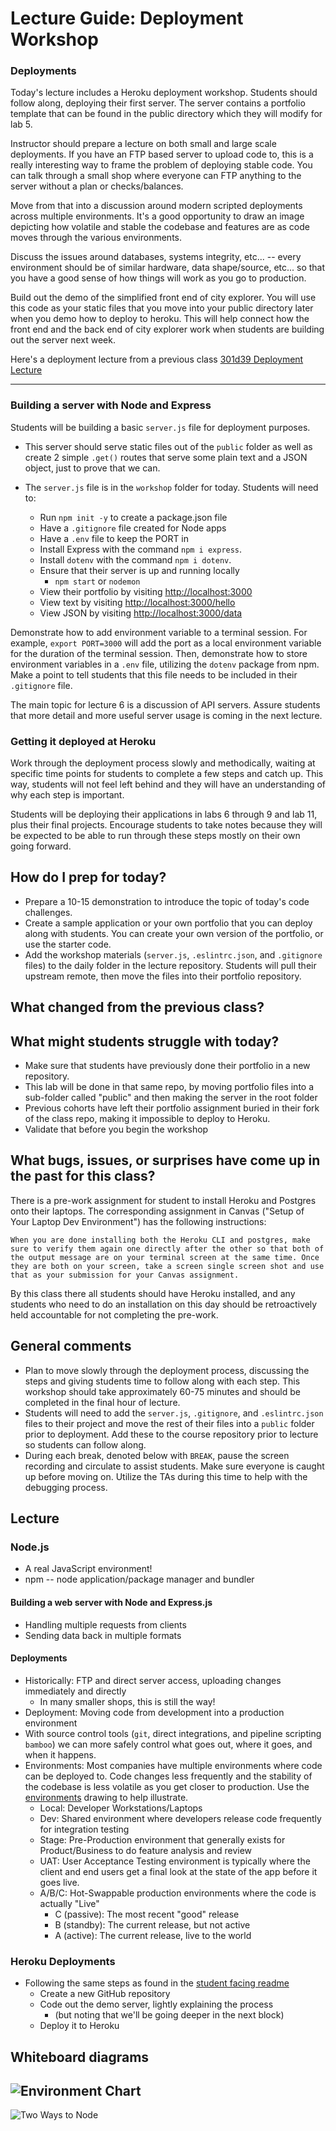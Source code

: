 # Lecture Guide: Deployment Workshop 

### Deployments

Today's lecture includes a Heroku deployment workshop. Students should follow along, deploying their first server. The server contains a portfolio template that can be found in the public directory which they will modify for lab 5.

Instructor should prepare a lecture on both small and large scale deployments. If you have an FTP based server to upload code to, this is a really interesting way to frame the problem of deploying stable code.  You can talk through a small shop where everyone can FTP anything to the server without a plan or checks/balances.

Move from that into a discussion around modern scripted deployments across multiple environments. It's a good opportunity to draw an image depicting how volatile and stable the codebase and features are as code moves through the various environments.

Discuss the issues around databases, systems integrity, etc... -- every environment should be of similar hardware, data shape/source, etc... so that you have a good sense of how things will work as you go to production. 

Build out the demo of the simplified front end of city explorer. You will use this code as your static files that you move into your public directory later when you demo how to deploy to heroku. This will help connect how the front end and the back end of city explorer work when students are building out the server next week.  

Here's a deployment lecture from a previous class [301d39 Deployment Lecture](https://www.youtube.com/watch?v=TZvTbg-BUwM&t=0s&index=11&list=PLVngfM2hsbi-BZ_lT3jN64rWU0TKsa-TS)

---

### Building a server with Node and Express

Students will be building a basic `server.js` file for deployment purposes.

* This server should serve static files out of the `public` folder as well as create 2 simple `.get()` routes that serve some plain text and a JSON object, just to prove that we can.

* The `server.js` file is in the `workshop` folder for today. Students will need to:
  * Run `npm init -y` to create a package.json file
  * Have a `.gitignore` file created for Node apps
  * Have a `.env` file to keep the PORT in
  * Install Express with the command `npm i express`. 
  * Install `dotenv` with the command `npm i dotenv`. 
  * Ensure that their server is up and running locally
    * `npm start` or `nodemon`
  * View their portfolio by visiting <http://localhost:3000>
  * View text by visiting <http://localhost:3000/hello>
  * View JSON by visiting <http://localhost:3000/data>
  

Demonstrate how to add environment variable to a terminal session. For example, `export PORT=3000` will add the port as a local environment variable for the duration of the terminal session. Then, demonstrate how to store environment variables in a `.env` file, utilizing the `dotenv` package from npm. Make a point to tell students that this file needs to be included in their `.gitignore` file.

The main topic for lecture 6 is a discussion of API servers. Assure students that more detail and more useful server usage is coming in the next lecture.

### Getting it deployed at Heroku

Work through the deployment process slowly and methodically, waiting at specific time points for students to complete a few steps and catch up. This way, students will not feel left behind and they will have an understanding of why each step is important.

Students will be deploying their applications in labs 6 through 9 and lab 11, plus their final projects. Encourage students to take notes because they will be expected to be able to run through these steps mostly on their own going forward.

## How do I prep for today?

- Prepare a 10-15 demonstration to introduce the topic of today's code challenges.
- Create a sample application or your own portfolio that you can deploy along with students. You can create your own version of the portfolio, or use the starter code.
- Add the workshop materials (`server.js`, `.eslintrc.json`, and `.gitignore` files) to the daily folder in the lecture repository. Students will pull their upstream remote, then move the files into their portfolio repository.

## What changed from the previous class?

## What might students struggle with today?
* Make sure that students have previously done their portfolio in a new repository.
* This lab will be done in that same repo, by moving portfolio files into a sub-folder called "public" and then making the server in the root folder
* Previous cohorts have left their portfolio assignment buried in their fork of the class repo, making it impossible to deploy to Heroku.  
* Validate that before you begin the workshop

## What bugs, issues, or surprises have come up in the past for this class?

There is a pre-work assignment for student to install Heroku and Postgres onto their laptops. The corresponding assignment in Canvas ("Setup of Your Laptop Dev Environment") has the following instructions:

```When you are done installing both the Heroku CLI and postgres, make sure to verify them again one directly after the other so that both of the output message are on your terminal screen at the same time. Once they are both on your screen, take a screen single screen shot and use that as your submission for your Canvas assignment.```

By this class there all students should have Heroku installed, and any students who need to do an installation on this day should be retroactively held accountable for not completing the pre-work.

## General comments

- Plan to move slowly through the deployment process, discussing the steps and giving students time to follow along with each step. This workshop should take approximately 60-75 minutes and should be completed in the final hour of lecture.
- Students will need to add the `server.js`, `.gitignore`, and `.eslintrc.json` files to their project and move the rest of their files into a `public` folder prior to deployment. Add these to the course repository prior to lecture so students can follow along.
- During each break, denoted below with `BREAK`, pause the screen recording and circulate to assist students. Make sure everyone is caught up before moving on. Utilize the TAs during this time to help with the debugging process.

## Lecture

### Node.js
* A real JavaScript environment!
* npm -- node application/package manager and bundler

#### Building a web server with Node and Express.js
* Handling multiple requests from clients
* Sending data back in multiple formats

#### Deployments
* Historically: FTP and direct server access, uploading changes immediately and directly
  * In many smaller shops, this is still the way!
* Deployment: Moving code from development into a production environment
* With source control tools (`git`, direct integrations, and pipeline scripting `bamboo`) we can more safely control what goes out, where it goes, and when it happens.
* Environments: Most companies have multiple environments where code can be deployed to.  Code changes less frequently and the stability of the codebase is less volatile as you get closer to production. Use the [environments](environments.png) drawing to help illustrate.
  * Local: Developer Workstations/Laptops
  * Dev: Shared environment where developers release code frequently for integration testing
  * Stage: Pre-Production environment that generally exists for Product/Business to do feature analysis and review
  * UAT: User Acceptance Testing environment is typically where the client and end users get a final look at the state of the app before it goes live.
  * A/B/C: Hot-Swappable production environments where the code is actually "Live"
    * C (passive): The most recent "good" release
    * B (standby): The current release, but not active
    * A (active): The current release, live to the world

### Heroku Deployments

- Following the same steps as found in the [student facing readme](../README.md)
  - Create a new GitHub repository
  - Code out the demo server, lightly explaining the process
    - (but noting that we'll be going deeper in the next block)
  - Deploy it to Heroku

## Whiteboard diagrams

![Environment Chart](whiteboard-diagrams/environments.png)
---
![Two Ways to Node](whiteboard-diagrams/two-ways-to-node.png)

